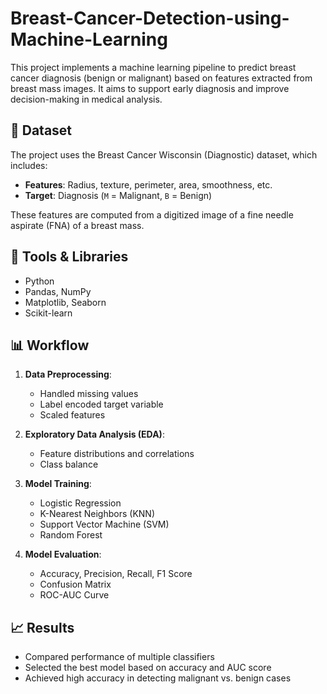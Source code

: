 # Breast-Cancer-Detection-using-Machine-Learning

This project implements a machine learning pipeline to predict breast cancer diagnosis (benign or malignant) based on features extracted from breast mass images. It aims to support early diagnosis and improve decision-making in medical analysis.

## 🧪 Dataset

The project uses the Breast Cancer Wisconsin (Diagnostic) dataset, which includes:

- **Features**: Radius, texture, perimeter, area, smoothness, etc.
- **Target**: Diagnosis (`M` = Malignant, `B` = Benign)

These features are computed from a digitized image of a fine needle aspirate (FNA) of a breast mass.

## 🔧 Tools & Libraries

- Python
- Pandas, NumPy
- Matplotlib, Seaborn
- Scikit-learn

## 📊 Workflow

1. **Data Preprocessing**:
   - Handled missing values
   - Label encoded target variable
   - Scaled features

2. **Exploratory Data Analysis (EDA)**:
   - Feature distributions and correlations
   - Class balance

3. **Model Training**:
   - Logistic Regression
   - K-Nearest Neighbors (KNN)
   - Support Vector Machine (SVM)
   - Random Forest

4. **Model Evaluation**:
   - Accuracy, Precision, Recall, F1 Score
   - Confusion Matrix
   - ROC-AUC Curve

## 📈 Results

- Compared performance of multiple classifiers
- Selected the best model based on accuracy and AUC score
- Achieved high accuracy in detecting malignant vs. benign cases

